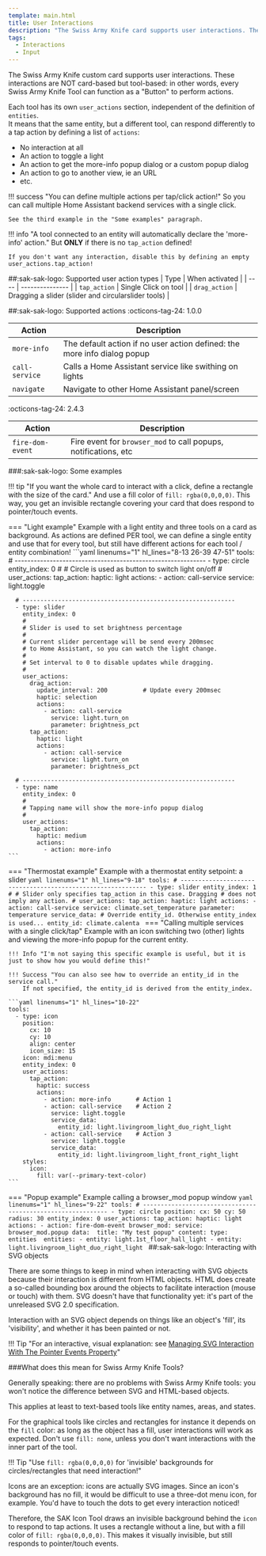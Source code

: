 ```yaml
---
template: main.html
title: User Interactions
description: "The Swiss Army Knife card supports user interactions. These interactions are NOT card-based but tool-based: in other words, every SAK Tool can be interactive."
tags:
  - Interactions
  - Input
---
```

<!-- GT/GL -->

The Swiss Army Knife custom card supports user interactions. These interactions are NOT card-based but tool-based: in other words, every Swiss Army Knife Tool can function as a "Button" to perform actions.

Each tool has its own `user_actions` section, independent of the definition of `entities`. <br>It means that the same entity, but a different tool, can respond differently to a tap action by defining a list of `actions`:

- No interaction at all
- An action to toggle a light
- An action to get the more-info popup dialog or a custom popup dialog
- An action to go to another view, ie an URL
- etc.

!!! success "You can define multiple actions per tap/click action!"
    So you can call multiple Home Assistant backend services with a single click.

    See the third example in the "Some examples" paragraph.

!!! info "A tool connected to an entity will automatically declare the 'more-info' action."
    But **ONLY** if there is no `tap_action` defined!
    
    If you don't want any interaction, disable this by defining an empty user_actions.tap_action!

##:sak-sak-logo: Supported user action types
| Type | When activated |
| ---- | --------------- |
| `tap_action` | Single Click on tool | 
| `drag_action` | Dragging a slider (slider and circularslider tools) | 


##:sak-sak-logo: Supported actions
:octicons-tag-24: 1.0.0

| Action | Description |
| ---- | --------------- |
| `more-info` | The default action if no user action defined: the more info dialog popup |
| `call-service` | Calls a Home Assistant service like swithing on lights |
| `navigate` | Navigate to other Home Assistant panel/screen |

:octicons-tag-24: 2.4.3

| Action | Description |
| ---- | --------------- |
| `fire-dom-event` | Fire event for `browser_mod` to call popups, notifications, etc |

###:sak-sak-logo: Some examples

!!! tip "If you want the whole card to interact with a click, define a rectangle with the size of the card."
    And use a fill color of `fill: rgba(0,0,0,0)`. This way, you get an invisible rectangle covering your card that does respond to pointer/touch events.
    
=== "Light example"
    Example with a light entity and three tools on a card as background.
    As actions are defined PER tool, we can define a single entity and use that for every tool, but still have different actions for each tool / entity combination!
    ```yaml linenums="1" hl_lines="8-13 26-39 47-51"
    tools:
      # ------------------------------------------------------------
      - type: circle
        entity_index: 0
        #
        # Circle is used as button to switch light on/off
        #
        user_actions:
          tap_action:
            haptic: light
            actions:
              - action: call-service
                service: light.toggle

      # ------------------------------------------------------------
      - type: slider
        entity_index: 0
        #
        # Slider is used to set brightness percentage
        #
        # Current slider percentage will be send every 200msec
        # to Home Assistant, so you can watch the light change.
        #
        # Set interval to 0 to disable updates while dragging.
        #
        user_actions:
          drag_action:
            update_interval: 200          # Update every 200msec
            haptic: selection
            actions:
              - action: call-service
                service: light.turn_on
                parameter: brightness_pct
          tap_action:
            haptic: light
            actions:
              - action: call-service
                service: light.turn_on
                parameter: brightness_pct

      # ------------------------------------------------------------
      - type: name
        entity_index: 0
        #
        # Tapping name will show the more-info popup dialog
        #
        user_actions:
          tap_action:
            haptic: medium
            actions:
              - action: more-info
    ```
=== "Thermostat example"
    Example with a thermostat entity setpoint: a slider
    ```yaml linenums="1" hl_lines="9-18"
    tools:
      # ------------------------------------------------------------
      - type: slider
        entity_index: 1
        #
        # Slider only specifies tap_action in this case. Dragging
        # does not imply any action.
        #
        user_actions:
          tap_action:
            haptic: light
            actions:
              - action: call-service
                service: climate.set_temperature
                parameter: temperature
                service_data:
                  # Override entity_id. Otherwise entity_index is used...
                  entity_id: climate.calenta
    ```
=== "Calling multiple services with a single click/tap"
    Example with an icon switching two (other) lights and viewing the more-info popup for the current entity.
    
    !!! Info "I'm not saying this specific example is useful, but it is just to show how you would define this!"

    !!! Success "You can also see how to override an entity_id in the service call."
        If not specified, the entity_id is derived from the entity_index.
    
    ```yaml linenums="1" hl_lines="10-22"
    tools:
      - type: icon
        position:
          cx: 10
          cy: 10
          align: center
          icon_size: 15
        icon: mdi:menu
        entity_index: 0
        user_actions:
          tap_action:
            haptic: success
            actions:
              - action: more-info       # Action 1
              - action: call-service    # Action 2
                service: light.toggle
                service_data:
                  entity_id: light.livingroom_light_duo_right_light
              - action: call-service    # Action 3
                service: light.toggle
                service_data:
                  entity_id: light.livingroom_light_front_right_light
        styles:
          icon:
            fill: var(--primary-text-color)
    ```
=== "Popup example"
    Example calling a browser_mod popup window
    ```yaml linenums="1" hl_lines="9-22"
    tools:
      # ------------------------------------------------------------
      - type: circle
        position:
          cx: 50
          cy: 50
          radius: 30
        entity_index: 0
        user_actions:
          tap_action:
            haptic: light
            actions:
              - action: fire-dom-event
                browser_mod:
                  service: browser_mod.popup
                  data: 
                    title: "My test popup"
                    content:
                      type: entities 
                      entities:
                        - entity: light.1st_floor_hall_light
                        - entity: light.livingroom_light_duo_right_light
    ```
##:sak-sak-logo: Interacting with SVG objects

There are some things to keep in mind when interacting with SVG objects because their interaction is different from HTML objects. HTML does create a so-called bounding box around the objects to facilitate interaction (mouse or touch) with them. SVG doesn't have that functionality yet: it's part of the unreleased SVG 2.0 specification.

Interaction with an SVG object depends on things like an object's 'fill', its 'visibility', and whether it has been painted or not.

!!! Tip "For an interactive, visual explanation: see [Managing SVG Interaction With The Pointer Events Property](https://www.smashingmagazine.com/2018/05/svg-interaction-pointer-events-property/)"

###What does this mean for Swiss Army Knife Tools?

Generally speaking: there are no problems with Swiss Army Knife tools: you won't notice the difference between SVG and HTML-based objects.

This applies at least to text-based tools like entity names, areas, and states.

For the graphical tools like circles and rectangles for instance it depends on the `fill` color: as long as the object has a fill, user interactions will work as expected. Don't use `fill: none`, unless you don't want interactions with the inner part of the tool.

!!! Tip "Use `fill: rgba(0,0,0,0)` for 'invisible' backgrounds for circles/rectangles that need interaction!"

Icons are an exception: icons are actually SVG images. Since an icon's background has no fill, it would be difficult to use a three-dot menu icon, for example. You'd have to touch the dots to get every interaction noticed!

Therefore, the SAK Icon Tool draws an invisible background behind the `icon` to respond to tap actions. It uses a rectangle without a line, but with a fill color of `fill: rgba(0,0,0,0)`. This makes it visually invisible, but still responds to pointer/touch events.

